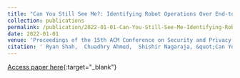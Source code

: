 ```yaml
---
title: "Can You Still See Me?: Identifying Robot Operations Over End-to-End Encrypted Channels"
collection: publications
permalink: /publication/2022-01-01-Can-You-Still-See-Me-Identifying-Robot-Operations-Over-End-to-End-Encrypted-Channels
date: 2022-01-01
venue: 'Proceedings of the 15th ACM Conference on Security and Privacy in Wireless and Mobile Networks'
citation: ' Ryan Shah,  Chuadhry Ahmed,  Shishir Nagaraja, &quot;Can You Still See Me?: Identifying Robot Operations Over End-to-End Encrypted Channels.&quot; Proceedings of the 15th ACM Conference on Security and Privacy in Wireless and Mobile Networks, 2022.'
---
```

[Access paper here](/files/shah2022can.pdf){:target="_blank"}
